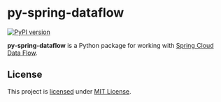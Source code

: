 # py-spring-dataflow

[![PyPI version](https://badge.fury.io/py/py-spring-dataflow.svg)](https://badge.fury.io/py/py-spring-dataflow)

**py-spring-dataflow**
is a Python package for working with
[Spring Cloud Data Flow](https://dataflow.spring.io).

## License

This project is [licensed](LICENSE) under [MIT License](https://opensource.org/licenses/MIT).
